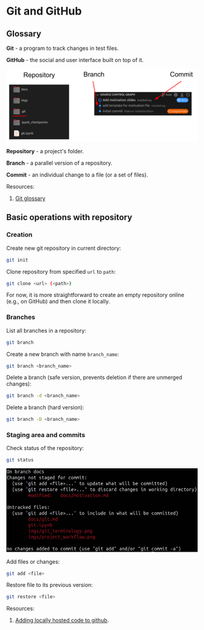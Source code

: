 # Git and GitHub

## Glossary
**Git** - a program to track changes in test files.

**GitHub** - the social and user interface built on top of it.

![Image](../imgs/git_terminology.png)

**Repository** - a project's folder.

**Branch** - a parallel version of a repository.

**Commit** - an individual change to a file (or a set of files).

Resources:
1. [Git glossary](https://docs.github.com/en/get-started/learning-about-github/github-glossary#git)

## Basic operations with repository

### Creation
Create new git repository in current directory:
```bash
git init
```

Clone repository from specified `url` to `path`:
```bash
git clone <url> (<path>)
```

For now, it is more straightforward to create an empty repository online (e.g., on GitHub) and then clone it locally.

### Branches
List all branches in a repository:
```bash
git branch
```

Create a new branch with name `branch_name`:
```bash
git branch <branch_name>
```

Delete a branch (safe version, prevents deletion if there are unmerged changes):
```bash
git branch -d <branch_name>
```

Delete a branch (hard version):
```bash
git branch -D <branch_name>
```

### Staging area and commits
Check status of the repository:
```bash
git status
```

![Image](../imgs/staging_area.png)

Add files or changes:
```bash
git add <file>
```

Restore file to its previous version:
```bash
git restore <file>
```


Resources:
1. [Adding locally hosted code to github](https://docs.github.com/en/migrations/importing-source-code/using-the-command-line-to-import-source-code/adding-locally-hosted-code-to-github).